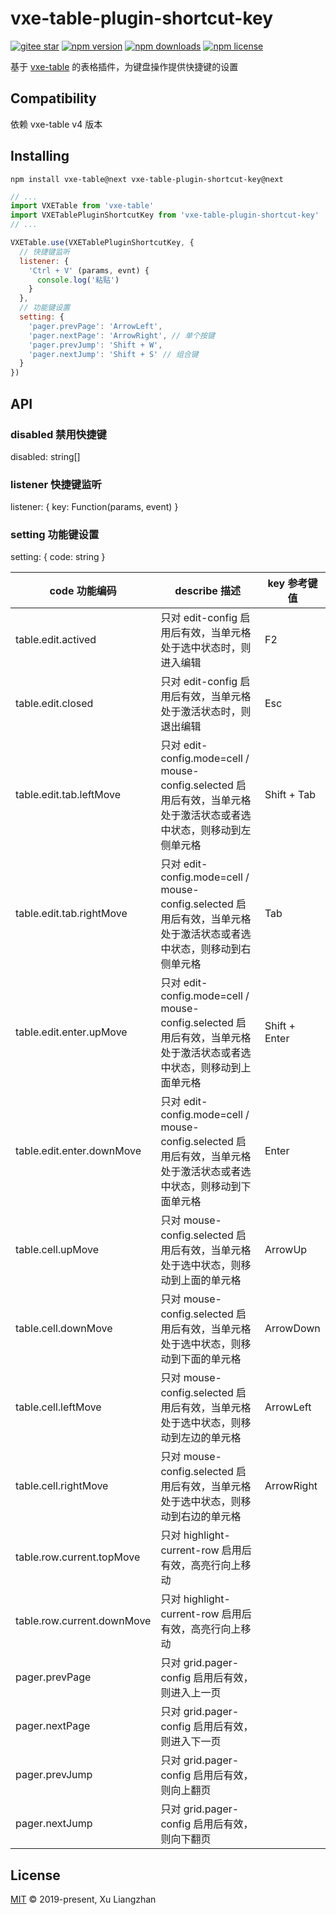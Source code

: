 # vxe-table-plugin-shortcut-key

[![gitee star](https://gitee.com/x-extends/vxe-table-plugin-shortcut-key/badge/star.svg?theme=dark)](https://gitee.com/x-extends/vxe-table-plugin-shortcut-key/stargazers)
[![npm version](https://img.shields.io/npm/v/vxe-table-plugin-shortcut-key.svg?style=flat-square)](https://www.npmjs.com/package/vxe-table-plugin-shortcut-key)
[![npm downloads](https://img.shields.io/npm/dm/vxe-table-plugin-shortcut-key.svg?style=flat-square)](http://npm-stat.com/charts.html?package=vxe-table-plugin-shortcut-key)
[![npm license](https://img.shields.io/github/license/mashape/apistatus.svg)](LICENSE)

基于 [vxe-table](https://www.npmjs.com/package/vxe-table) 的表格插件，为键盘操作提供快捷键的设置

## Compatibility

依赖 vxe-table v4 版本  

## Installing

```shell
npm install vxe-table@next vxe-table-plugin-shortcut-key@next
```

```javascript
// ...
import VXETable from 'vxe-table'
import VXETablePluginShortcutKey from 'vxe-table-plugin-shortcut-key'
// ...

VXETable.use(VXETablePluginShortcutKey, {
  // 快捷键监听
  listener: {
    'Ctrl + V' (params, evnt) {
      console.log('粘贴')
    }
  },
  // 功能键设置
  setting: {
    'pager.prevPage': 'ArrowLeft',
    'pager.nextPage': 'ArrowRight', // 单个按键
    'pager.prevJump': 'Shift + W',
    'pager.nextJump': 'Shift + S' // 组合键
  }
})
```

## API

### disabled 禁用快捷键

disabled: string[]

### listener 快捷键监听

listener: { key: Function(params, event) }

### setting 功能键设置

setting: { code: string }

| code 功能编码 | describe 描述 | key 参考键值 |
|------|------|------|
| table.edit.actived | 只对 edit-config 启用后有效，当单元格处于选中状态时，则进入编辑 | F2 |
| table.edit.closed | 只对 edit-config 启用后有效，当单元格处于激活状态时，则退出编辑 | Esc |
| table.edit.tab.leftMove | 只对 edit-config.mode=cell / mouse-config.selected 启用后有效，当单元格处于激活状态或者选中状态，则移动到左侧单元格 | Shift + Tab |
| table.edit.tab.rightMove | 只对 edit-config.mode=cell / mouse-config.selected 启用后有效，当单元格处于激活状态或者选中状态，则移动到右侧单元格 | Tab |
| table.edit.enter.upMove | 只对 edit-config.mode=cell / mouse-config.selected 启用后有效，当单元格处于激活状态或者选中状态，则移动到上面单元格 | Shift + Enter |
| table.edit.enter.downMove | 只对 edit-config.mode=cell / mouse-config.selected 启用后有效，当单元格处于激活状态或者选中状态，则移动到下面单元格 | Enter |
| table.cell.upMove | 只对 mouse-config.selected 启用后有效，当单元格处于选中状态，则移动到上面的单元格 | ArrowUp |
| table.cell.downMove | 只对 mouse-config.selected 启用后有效，当单元格处于选中状态，则移动到下面的单元格 | ArrowDown |
| table.cell.leftMove | 只对 mouse-config.selected 启用后有效，当单元格处于选中状态，则移动到左边的单元格 | ArrowLeft |
| table.cell.rightMove | 只对 mouse-config.selected 启用后有效，当单元格处于选中状态，则移动到右边的单元格 | ArrowRight |
| table.row.current.topMove | 只对 highlight-current-row 启用后有效，高亮行向上移动 |  |
| table.row.current.downMove | 只对 highlight-current-row 启用后有效，高亮行向上移动 |  |
| pager.prevPage | 只对 grid.pager-config 启用后有效，则进入上一页 |  |
| pager.nextPage | 只对 grid.pager-config 启用后有效，则进入下一页 |  |
| pager.prevJump | 只对 grid.pager-config 启用后有效，则向上翻页 |  |
| pager.nextJump | 只对 grid.pager-config 启用后有效，则向下翻页 |  |

## License

[MIT](LICENSE) © 2019-present, Xu Liangzhan
